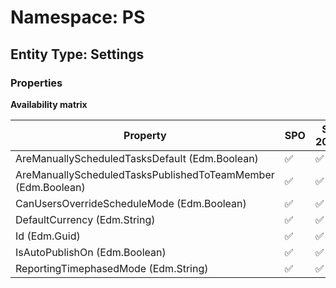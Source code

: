 # Namespace: PS

## Entity Type: Settings

### Properties

**Availability matrix**

Property | SPO | SP 2019 | SP 2016 | SP 2013
----------|-----|---------|---------|--------
AreManuallyScheduledTasksDefault (Edm.Boolean) | ✅ | ✅ | ❌ | ❌
AreManuallyScheduledTasksPublishedToTeamMember (Edm.Boolean) | ✅ | ✅ | ❌ | ❌
CanUsersOverrideScheduleMode (Edm.Boolean) | ✅ | ✅ | ❌ | ❌
DefaultCurrency (Edm.String) | ✅ | ✅ | ❌ | ❌
Id (Edm.Guid) | ✅ | ✅ | ❌ | ❌
IsAutoPublishOn (Edm.Boolean) | ✅ | ✅ | ❌ | ❌
ReportingTimephasedMode (Edm.String) | ✅ | ✅ | ❌ | ❌

